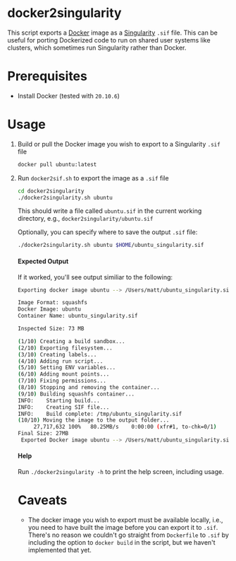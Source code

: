 # docker2singularity
This script exports a [Docker](https://www.docker.com/) image as a [Singularity](https://sylabs.io/singularity/) `.sif` file. This can be useful for porting Dockerized code to run on shared user systems like clusters, which sometimes run Singularity rather than Docker.

# Prerequisites
- Install Docker (tested with `20.10.6`)

# Usage
1. Build or pull the Docker image you wish to export to a Singularity `.sif` file

	```bash
	docker pull ubuntu:latest
	```

2. Run `docker2sif.sh` to export the image as a `.sif` file
	
	```bash
	cd docker2singularity
	./docker2singularity.sh ubuntu
	```
	
	This should write a file called `ubuntu.sif` in the current working directory, e.g., `docker2singularity/ubuntu.sif`
	
	Optionally, you can specify where to save the output `.sif` file:
	
	```bash
	./docker2singularity.sh ubuntu $HOME/ubuntu_singularity.sif
	```
	#### Expected Output
	If it worked, you'll see output similiar to the following:
	
	```bash
	Exporting docker image ubuntu --> /Users/matt/ubuntu_singularity.sif 
	
	Image Format: squashfs
	Docker Image: ubuntu
	Container Name: ubuntu_singularity.sif
	
	Inspected Size: 73 MB
	
	(1/10) Creating a build sandbox...
	(2/10) Exporting filesystem...
	(3/10) Creating labels...
	(4/10) Adding run script...
	(5/10) Setting ENV variables...
	(6/10) Adding mount points...
	(7/10) Fixing permissions...
	(8/10) Stopping and removing the container...
	(9/10) Building squashfs container...
	INFO:    Starting build...
	INFO:    Creating SIF file...
	INFO:    Build complete: /tmp/ubuntu_singularity.sif
	(10/10) Moving the image to the output folder...
	     27,717,632 100%   80.25MB/s    0:00:00 (xfr#1, to-chk=0/1)
	Final Size: 27MB
	 Exported Docker image ubuntu --> /Users/matt/ubuntu_singularity.sif 

	```
	
	#### Help
	Run `./docker2singularity -h` to print the help screen, including usage.
	
	# Caveats
	-  The docker image you wish to export must be available locally, i.e., you need to have built the image before you can export it to `.sif`. There's no reason we couldn't go straight from `Dockerfile` to `.sif` by including the option to `docker build` in the script, but we haven't implemented that yet.
	
